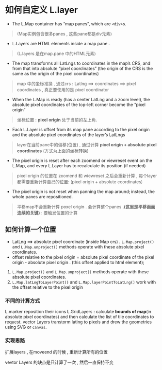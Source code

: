 # 如何自定义 L.layer

+ The L.Map container has “map panes”, which are `<div>`s.

>(Map实例包含很多panes , 这些pane都是div元素)  

+ L.Layers are HTML elements inside a map pane .

>(L.layers 是在map.pane 中的HTML元素)

+ The map transforms all LatLngs to coordinates in the map’s CRS, and from that into absolute “pixel coordinates” (the origin of the CRS is the same as the origin of the pixel coordinates)

> map 中的坐标准换 , 通过crs : Latlng ==> coordinates ==> pixel coordinates  , 真正要使用的是 pixel coordinator

+ When the L.Map is ready (has a center LatLng and a zoom level), the absolute pixel coordinates of the top-left corner become the “pixel origin”

> 坐标位置 : **pixel origin** 处于当前的左上角.

+ Each L.Layer is offset from its map pane according to the pixel origin and the absolute pixel coordinates of the layer’s LatLngs

> layer在当前pane中的偏移(位置) , 通过计算 **pixel origin +  absolute pixel coordinates** (方式为上面的坐标转换)

+ The pixel origin is reset after each zoomend or viewreset event on the L.Map, and every L.Layer has to recalculate its position (if needed)

> pixel origin 的位置在 zoomend 和 wiewreset 之后会重新计算 ,  每个layer都需要重新计算自己的位置: (pixel origin + absolute coordinates)

+ The pixel origin is not reset when panning the map around; instead, the whole panes are repositioned.

> 平移map不会重新计算  poxel origin . 会计算整个panes .**(这里是平移画面连续的关键)** : 要触发位置的计算

## 如何计算一个位置

+ LatLng  ==> absolute pixel coordinate (inside Map crs) . `L.Map.project()` and `L.Map.unproject()` methods operate with these absolute pixel coordinates.
+ offset relative to the pixel origin =  absolute pixel coordinate of the pixel origin - absolute pixel origin .  (this offset applied to html element);

1. `L.Map.project()` and `L.Map.unproject()` methods operate with these absolute pixel coordinates.
2. `L.Map.latLngToLayerPoint()` and `L.Map.layerPointToLatLng()` work with the offset relative to the pixel origin

### 不同的计算方式

L.marker  reposition their icons
L.GridLayers : calculate **bounds of map**(in absolute pixel coordinates)  and  then calculate the list of tile coordinates to request.
vector Layers  transtorm latlng to pixels  and  drew the geometries using SVG or `canvas`.

### 实现思路

扩展layers  ,
在moveend 的时候 , 重新计算所有的位置

vevtor Layers 的缺点是只计算了一次 , 然后一直保持不变
